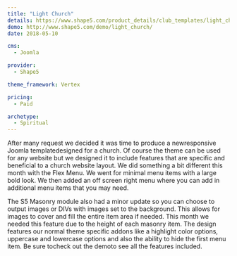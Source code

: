 ```yaml
---
title: "Light Church"
details: https://www.shape5.com/product_details/club_templates/light_church_-_club_template.html
demo: http://www.shape5.com/demo/light_church/
date: 2018-05-10

cms: 
  - Joomla

provider:
  - Shape5

theme_framework: Vertex

pricing:
  - Paid

archetype:
  - Spiritual
---
```


After many request we decided it was time to produce a newresponsive Joomla templatedesigned for a church. Of course the theme can be used for any website but we designed it to include features that are specific and beneficial to a church website layout. We did something a bit different this month with the Flex Menu. We went for minimal menu items with a large bold look. We then added an off screen right menu where you can add in additional menu items that you may need.

The S5 Masonry module also had a minor update so you can choose to output images or DIVs with images set to the background. This allows for images to cover and fill the entire item area if needed. This month we needed this feature due to the height of each masonry item. The design features our normal theme specific addons like a highlight color options, uppercase and lowercase options and also the ability to hide the first menu item. Be sure tocheck out the demoto see all the features included.
